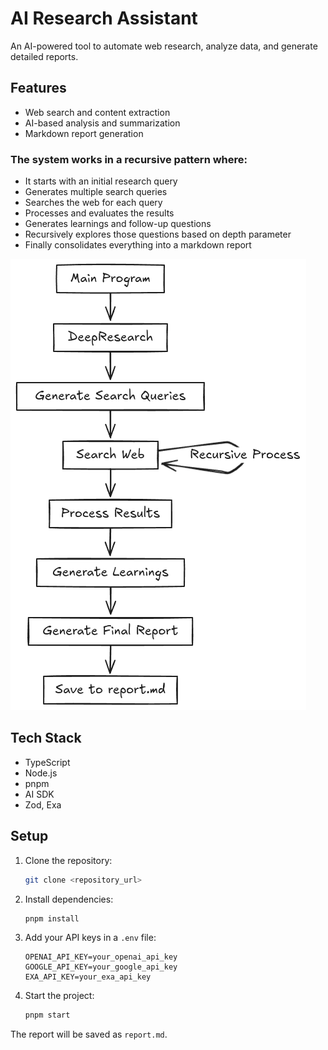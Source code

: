 # AI Research Assistant

An AI-powered tool to automate web research, analyze data, and generate detailed reports.

## Features

- Web search and content extraction
- AI-based analysis and summarization
- Markdown report generation

### The system works in a recursive pattern where:

- It starts with an initial research query
- Generates multiple search queries
- Searches the web for each query
- Processes and evaluates the results
- Generates learnings and follow-up questions
- Recursively explores those questions based on depth parameter
- Finally consolidates everything into a markdown report

![image](./public/image.png)


## Tech Stack

- TypeScript
- Node.js
- pnpm
- AI SDK
- Zod, Exa

## Setup

1. Clone the repository:

    ```bash
    git clone <repository_url>
    ```

2. Install dependencies:

    ```bash
    pnpm install
    ```

3. Add your API keys in a `.env` file:

    ```
    OPENAI_API_KEY=your_openai_api_key
    GOOGLE_API_KEY=your_google_api_key
    EXA_API_KEY=your_exa_api_key
    ```

4. Start the project:

    ```bash
    pnpm start
    ```

The report will be saved as `report.md`.
